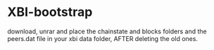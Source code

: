 # XBI-bootstrap
download, unrar and place the chainstate and blocks folders and the peers.dat file in your xbi data folder, AFTER deleting the old ones.

